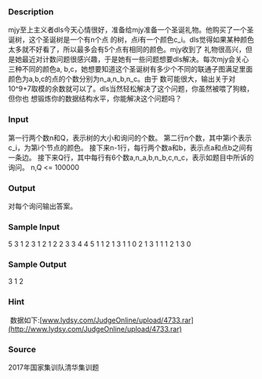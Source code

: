 
### Description
mjy至上主义者dls今天心情很好，准备给mjy准备一个圣诞礼物。他购买了一个圣诞树，这个圣诞树是一个有n个点
的树，点i有一个颜色c_i。dls觉得如果某种颜色太多就不好看了，所以最多会有5个点有相同的颜色。mjy收到了
礼物很高兴，但是她最近对计数问题很感兴趣，于是她有一些问题想要dls解决。每次mjy会关心三种不同的颜色a,
b,c，她想要知道这个圣诞树有多少个不同的联通子图满足里面颜色为a,b,c的点的个数分别为n_a,n_b,n_c。由于
数可能很大，输出关于对10^9+7取模的余数就可以了。dls当然轻松解决了这个问题，你虽然被喂了狗粮，但你也
想锻炼你的数据结构水平，你能解决这个问题吗？

### Input
第一行两个数n和Q，表示树的大小和询问的个数。
第二行n个数，其中第i个表示c_i，为第i个节点的颜色。
接下来n-1行，每行两个数a和b，表示点a和点b之间有一条边。
接下来Q行，其中每行有6个数a,n_a,b,n_b,c,n_c，表示如题目中所诉的询问。
n,Q <= 100000

### Output
对每个询问输出答案。

### Sample Input
5 3
1 2 3 1 2
1 2
2 3 
3 4
4 5
1 1 2 1 3 1
1 0 2 1 3 1
1 1 2 1 3 0
### Sample Output
3
1
2
### Hint
 数据如下:[www.lydsy.com/JudgeOnline/upload/4733.rar](http://www.lydsy.com/JudgeOnline/upload/4733.rar)
### Source
2017年国家集训队清华集训题